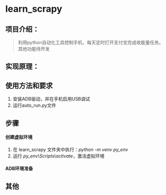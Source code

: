 # learn_scrapy


## 项目介绍：
> 利用python自动化工具控制手机，每天定时打开支付宝完成收能量任务。其他功能待开发

## 实现原理：


## 使用方法和要求
  1. 安装ADB驱动，并在手机启用USB调试
  2. 运行auto_run.py文件



## 步骤

#### 创建虚拟环境
  1. 在 learn_scrapy 文件夹中执行：*python -m venv py_env*
  2. 运行 *py_env\Scripts\activate*，激活虚拟环境

#### ADB环境准备

## 其他

